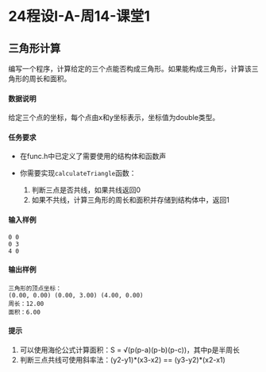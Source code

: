 # 24程设I-A-周14-课堂1

## 三角形计算

编写一个程序，计算给定的三个点能否构成三角形。如果能构成三角形，计算该三角形的周长和面积。

#### 数据说明

给定三个点的坐标，每个点由x和y坐标表示，坐标值为double类型。

#### 任务要求

- 在func.h中已定义了需要使用的结构体和函数声
- 你需要实现`calculateTriangle`函数：
  
  1. 判断三点是否共线，如果共线返回0
  2. 如果不共线，计算三角形的周长和面积并存储到结构体中，返回1

#### 输入样例

```
0 0
0 3
4 0
```

#### 输出样例

```
三角形的顶点坐标：
(0.00, 0.00) (0.00, 3.00) (4.00, 0.00)
周长：12.00
面积：6.00
```

#### 提示

1. 可以使用海伦公式计算面积：S = √(p(p-a)(p-b)(p-c))，其中p是半周长
2. 判断三点共线可使用斜率法：(y2-y1)\*(x3-x2) == (y3-y2)\*(x2-x1)
   

